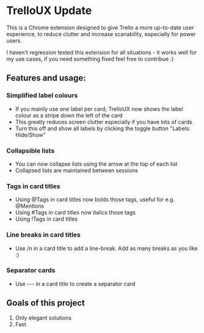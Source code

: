 # TrelloUX Update

This is a Chrome extension designed to give Trello a more up-to-date user experience, to reduce clutter and increase scanability, especially for power users.

I haven't regression tested this extension for all situations - it works well for my use cases, if you need something fixed feel free to contribue :) 

## Features and usage:

### Simplified label colours
- If you mainly use one label per card, TrelloUX now shows the label colour as a stripe down the left of the card
- This greatly reduces screen clutter especially if you have lots of cards
- Turn this off and show all labels by clicking the toggle button "Labels: Hide/Show"

### Collapsible lists
- You can now collapse lists using the arrow at the top of each list
- Collapsed lists are maintained between sessions

### Tags in card titles
- Using @Tags in card titles now bolds those tags, useful for e.g. @Mentions
- Using #Tags in card titles now italics those tags
- Using !Tags in card titles 

### Line breaks in card titles
- Use /n in a card title to add a line-break. Add as many breaks as you like :)

### Separator cards
- Use --- in a card title to create a separator card

## Goals of this project
1. Only elegant solutions
2. Fast
